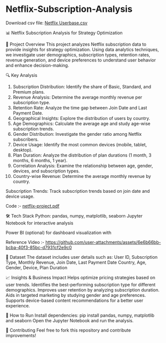 # Netflix-Subscription-Analysis

Download csv file: [Netflix Userbase.csv](https://github.com/user-attachments/files/19141743/Netflix.Userbase.csv)

📊 Netflix Subscription Analysis for Strategy Optimization

📌 Project Overview
This project analyzes Netflix subscription data to provide insights for strategy optimization. Using data analytics techniques, we investigate user demographics, subscription types, retention rates, revenue generation, and device preferences to understand user behavior and enhance decision-making.

🔍 Key Analysis
1. Subscription Distribution: Identify the share of Basic, Standard, and Premium plans.
2. Revenue Analysis: Determine the average monthly revenue per subscription type.
3. Retention Rate: Analyze the time gap between Join Date and Last Payment Date.
4. Geographical Insights: Explore the distribution of users by country.
5. Age Demographics: Calculate the average age and study age-wise subscription trends.
6. Gender Distribution: Investigate the gender ratio among Netflix subscribers.
7. Device Usage: Identify the most common devices (mobile, tablet, desktop).
8. Plan Duration: Analyze the distribution of plan durations (1 month, 3 months, 6 months, 1 year).
9. Correlation Analysis: Examine the relationship between age, gender, devices, and subscription types.
10. Country-wise Revenue: Determine the average monthly revenue by country.

Subscription Trends: Track subscription trends based on join date and device usage.

Code :- [netflix-project.pdf](https://github.com/user-attachments/files/19141830/netflix-project.pdf)


🛠️ Tech Stack
Python: pandas, numpy, matplotlib, seaborn
Jupyter Notebook for interactive analysis

Power BI (optional) for dashboard visualization with

Reference Video :- 
https://github.com/user-attachments/assets/6e6b66bb-bcba-40f3-85bc-d7931cf2e9c0




📂 Dataset
The dataset includes user details such as:
User ID, Subscription Type, Monthly Revenue, Join Date, Last Payment Date
Country, Age, Gender, Device, Plan Duration


📈 Insights & Business Impact
Helps optimize pricing strategies based on user trends.
Identifies the best-performing subscription type for different demographics.
Improves user retention by analyzing subscription duration.
Aids in targeted marketing by studying gender and age preferences.
Supports device-based content recommendations for a better user experience.


🚀 How to Run
Install dependencies:
pip install pandas, numpy, matplotlib and seaborn
Open the Jupyter Notebook and run the analysis.


🤝 Contributing
Feel free to fork this repository and contribute improvements!

